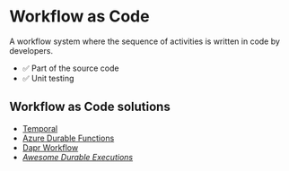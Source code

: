 # Workflow as Code

A workflow system where the sequence of activities is written in code by developers.

- ✅ Part of the source code
- ✅ Unit testing

## Workflow as Code solutions

- [Temporal](https://temporal.io/)
- [Azure Durable Functions](https://learn.microsoft.com/azure/azure-functions/durable/durable-functions-overview)
- [Dapr Workflow](https://docs.dapr.io/developing-applications/building-blocks/workflow/workflow-overview/)
- *[Awesome Durable Executions](https://github.com/edmondop/awesome-durable-executions)*
